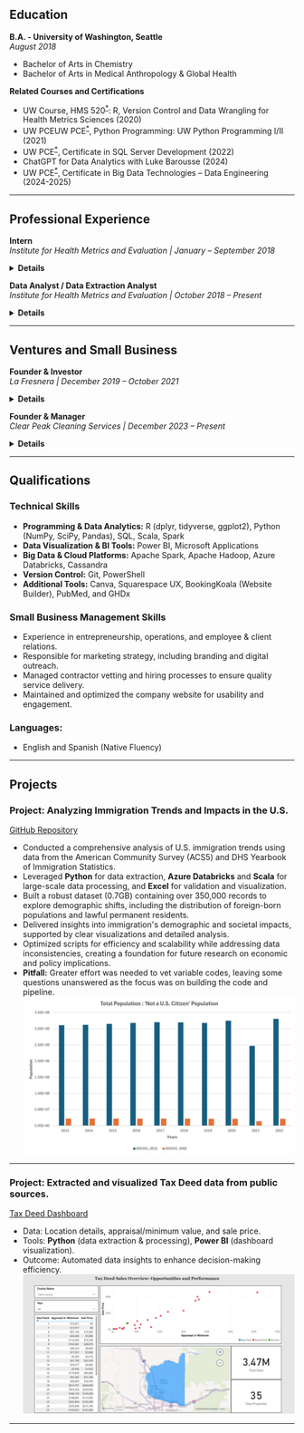 ## Education

**B.A. - University of Washington, Seattle**  
_August 2018_  
- Bachelor of Arts in Chemistry  
- Bachelor of Arts in Medical Anthropology & Global Health  

**Related Courses and Certifications**  
- UW Course, HMS 520<sup>[*](https://www.washington.edu/students/crscat/hms.html)</sup>: R, Version Control and Data Wrangling for Health Metrics Sciences (2020)  
- UW PCEUW PCE<sup>[*](https://www.pce.uw.edu/)</sup>, Python Programming: UW Python Programming I/II (2021)  
- UW PCE<sup>[*](https://www.pce.uw.edu/)</sup>, Certificate in SQL Server Development (2022)  
- ChatGPT for Data Analytics with Luke Barousse (2024)  
- UW PCE<sup>[*](https://www.pce.uw.edu/)</sup>, Certificate in Big Data Technologies – Data Engineering (2024-2025)  

---

## Professional Experience

**Intern**  
_Institute for Health Metrics and Evaluation | January – September 2018_

<details>
  <summary><strong>Details</strong></summary>

<ul>
<li>Performed Upper Respiratory Infections & Hearing Loss scientific literature screenings and extractions.</li>
</ul>

</details>

**Data Analyst / Data Extraction Analyst**  
_Institute for Health Metrics and Evaluation | October 2018 – Present_

<details>
  <summary><strong>Details</strong></summary>
  
  <ul>
  <li>Conducted ad-hoc analytical work, including vetting data pipelines, creating visualizations, updating legacy code, and developing code for data verification and quality management.</li>
  <li>Managed and maintained the integrity of large data bins focused on maternal causes (both nonfatal and fatal) and infertility, ensuring data consistency across multiple datasets.</li>
  <li>Led data landscaping initiatives, identifying gaps, inconsistencies, and opportunities for enhanced data reliability in maternal health research.</li>
  <li>Experience in Scientific Literature and Microdata extractions.</li>
  <li>Ran, transformed, and developed new procedures for maternal, STI, and infertility data/code pipelines.</li>
  <li>Utilized HPC clusters and IDEs for version control and running R, STATA, and Python code.</li>
  <li>Conducted rigorous data validation and verification processes to enhance the accuracy and trustworthiness of in-house data, aligning with IHME’s standards for high-confidence data.</li>
  </ul>

</details>

---

## Ventures and Small Business

**Founder & Investor**  
_La Fresnera | December 2019 – October 2021_

<details>
  <summary><strong>Details</strong></summary>
  
<ul>  
<li>Mission-driven startup for the growth of Organic Cacao Farming & Regenerative Agriculture.</li>
</ul>

</details>

**Founder & Manager**  
_Clear Peak Cleaning Services | December 2023 – Present_

<details>
  <summary><strong>Details</strong></summary>
  
  <ul>
  <li>Recruited, trained, and supervised a team of cleaning staff, ensuring high standards of service and customer satisfaction.</li>
  <li>Conducted market analysis to identify growth opportunities and expand the customer base.</li>
  <li>Managed budgeting, financial planning, and expense management to ensure profitability, while outsourcing administrative duties such as payroll management.</li>
  <li>Designed and created marketing content for the company website and other platforms.</li>
  <li><a href="https://clearpeakcleaning.com" target="_blank">Visit Clear Peak Cleaning Services</a></li>
  </ul>
  
</details>

---

## Qualifications

### **Technical Skills**
- **Programming & Data Analytics:** R (dplyr, tidyverse, ggplot2), Python (NumPy, SciPy, Pandas), SQL, Scala, Spark  
- **Data Visualization & BI Tools:** Power BI, Microsoft Applications  
- **Big Data & Cloud Platforms:** Apache Spark, Apache Hadoop, Azure Databricks, Cassandra  
- **Version Control:** Git, PowerShell  
- **Additional Tools:** Canva, Squarespace UX, BookingKoala (Website Builder), PubMed, and GHDx  

### **Small Business Management Skills**
- Experience in entrepreneurship, operations, and employee & client relations.  
- Responsible for marketing strategy, including branding and digital outreach.  
- Managed contractor vetting and hiring processes to ensure quality service delivery.  
- Maintained and optimized the company website for usability and engagement.

### **Languages**:
- English and Spanish (Native Fluency)

---

## Projects
### Project: Analyzing Immigration Trends and Impacts in the U.S.
[GitHub Repository](https://github.com/chrish47-afk/census_dhs_project)
- Conducted a comprehensive analysis of U.S. immigration trends using data from the American Community Survey (ACS5) and DHS Yearbook of Immigration Statistics.
- Leveraged **Python** for data extraction, **Azure Databricks** and **Scala** for large-scale data processing, and **Excel** for validation and visualization.
- Built a robust dataset (0.7GB) containing over 350,000 records to explore demographic shifts, including the distribution of foreign-born populations and lawful permanent residents.
- Delivered insights into immigration's demographic and societal impacts, supported by clear visualizations and detailed analysis.
- Optimized scripts for efficiency and scalability while addressing data inconsistencies, creating a foundation for future research on economic and policy implications.
- **Pitfall:** Greater effort was needed to vet variable codes, leaving some questions unanswered as the focus was on building the code and pipeline.
[![Project Overview](images/US_pop_foreign_bar.jpg)](https://github.com/chrish47-afk/census_dhs_project)


---

### Project: Extracted and visualized Tax Deed data from public sources.
[Tax Deed Dashboard](https://app.powerbi.com/view?r=eyJrIjoiNzU0ZGYxMTgtZGJmZi00ODUwLWFkZDMtMGQ2YTUwNzNlYTJjIiwidCI6IjAxOTRiYjhiLTc4MGMtNDhkZS04YTdlLWU2YTA4MmQ1ODQ4YSIsImMiOjZ9)
- Data: Location details, appraisal/minimum value, and sale price.
- Tools: **Python** (data extraction & processing), **Power BI** (dashboard visualization).
- Outcome: Automated data insights to enhance decision-making efficiency.
[![PowerBI_Overview](images/PowerBI_Tax_Deed.png)](https://app.powerbi.com/view?r=eyJrIjoiNzU0ZGYxMTgtZGJmZi00ODUwLWFkZDMtMGQ2YTUwNzNlYTJjIiwidCI6IjAxOTRiYjhiLTc4MGMtNDhkZS04YTdlLWU2YTA4MmQ1ODQ4YSIsImMiOjZ9)

---
